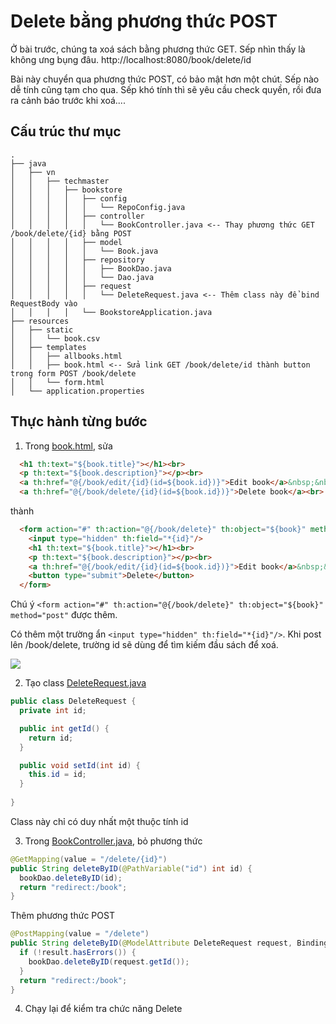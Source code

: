 # Delete bằng phương thức POST

Ở bài trước, chúng ta xoá sách bằng phương thức GET. Sếp nhìn thấy là không ưng bụng đâu.
http://localhost:8080/book/delete/id

Bài này chuyển qua phương thức POST, có bảo mật hơn một chút. Sếp nào dễ tính cũng tạm cho qua. Sếp khó tính thì sẽ yêu cầu check quyền, rồi đưa ra cảnh báo trước khi xoá....

## Cấu trúc thư mục
```
.
├── java
│   ├── vn
│   │   ├── techmaster
│   │   │   ├── bookstore
│   │   │   │   ├── config
│   │   │   │   │   └── RepoConfig.java
│   │   │   │   ├── controller
│   │   │   │   │   └── BookController.java <-- Thay phương thức GET /book/delete/{id} bằng POST
│   │   │   │   ├── model
│   │   │   │   │   └── Book.java
│   │   │   │   ├── repository
│   │   │   │   │   ├── BookDao.java
│   │   │   │   │   └── Dao.java
│   │   │   │   ├── request
│   │   │   │   │   └── DeleteRequest.java <-- Thêm class này để bind RequestBody vào
│   │   │   │   └── BookstoreApplication.java
├── resources
│   ├── static
│   │   └── book.csv
│   ├── templates
│   │   ├── allbooks.html
│   │   ├── book.html <-- Sửa link GET /book/delete/id thành button trong form POST /book/delete
│   │   └── form.html
│   └── application.properties
```

## Thực hành từng bước

1. Trong [book.html](src/main/resources/templates/book.html), sửa
```html
  <h1 th:text="${book.title}"></h1><br>
  <p th:text="${book.description}"></p><br>
  <a th:href="@{/book/edit/{id}(id=${book.id})}">Edit book</a>&nbsp;&nbsp;
  <a th:href="@{/book/delete/{id}(id=${book.id})}">Delete book</a><br>
```
thành

```html
  <form action="#" th:action="@{/book/delete}" th:object="${book}" method="post" novalidate="novalidate">
    <input type="hidden" th:field="*{id}"/>
    <h1 th:text="${book.title}"></h1><br>
    <p th:text="${book.description}"></p><br>
    <a th:href="@{/book/edit/{id}(id=${book.id})}">Edit book</a>&nbsp;&nbsp;
    <button type="submit">Delete</button>
  </form>
```

Chú ý ```<form action="#" th:action="@{/book/delete}" th:object="${book}" method="post"``` được thêm.

Có thêm một trường ẩn ```<input type="hidden" th:field="*{id}"/>```. Khi post lên /book/delete, trường id
sẽ dùng để tìm kiếm đầu sách để xoá.

![](images/deletebutton.jpg)

2. Tạo class [DeleteRequest.java](src/main/java/vn/techmaster/bookstore/request/DeleteRequest.java)

```java
public class DeleteRequest {
  private int id;

  public int getId() {
    return id;
  }

  public void setId(int id) {
    this.id = id;
  }
  
}
```
Class này chỉ có duy nhất một thuộc tính id

3. Trong [BookController.java](src/main/java/vn/techmaster/bookstore/controller/BookController.java), bỏ phương thức
```java
@GetMapping(value = "/delete/{id}")
public String deleteByID(@PathVariable("id") int id) {    
  bookDao.deleteByID(id);        
  return "redirect:/book";
}
```

Thêm phương thức POST
```java
@PostMapping(value = "/delete")
public String deleteByID(@ModelAttribute DeleteRequest request, BindingResult result) {
  if (!result.hasErrors()) {
    bookDao.deleteByID(request.getId());
  }            
  return "redirect:/book";
}
```

4. Chạy lại để kiểm tra chức năng Delete




